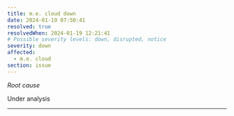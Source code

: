 ```yaml
---
title: m.e. cloud down
date: 2024-01-19 07:50:41
resolved: true
resolvedWhen: 2024-01-19 12:21:41
# Possible severity levels: down, disrupted, notice
severity: down
affected:
  - m.e. cloud
section: issue
---
```


*Root cause*

Under analysis

---


